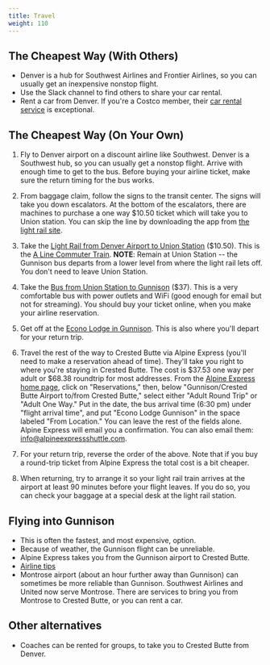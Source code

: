 ```yaml
---
title: Travel
weight: 110
---
```


## The Cheapest Way (With Others)

-   Denver is a hub for Southwest Airlines and Frontier Airlines, so you can usually
    get an inexpensive nonstop flight.
-   Use the Slack channel to find others to share your car rental.
-   Rent a car from Denver. If you're a Costco member, their
    [car rental service](https://www.costcotravel.com/Rental-Cars) is exceptional.


## The Cheapest Way (On Your Own)

1.  Fly to Denver airport on a discount airline like Southwest. Denver is a
    Southwest hub, so you can usually get a nonstop flight. Arrive with enough
    time to get to the bus. Before buying your airline ticket, make sure the
    return timing for the bus works.

1.  From baggage claim, follow the signs to the transit center. The signs will take
    you down escalators. At the bottom of the escalators, there are machines to
    purchase a one way $10.50 ticket which will take you to Union station. You can
    skip the line by downloading the app from [the light rail site](http://www.rtd-denver.com/).

1.  Take the [Light Rail from Denver Airport to Union
    Station](https://www.denver.org/about-denver/transportation/airport-rail/)
    ($10.50). This is the [A Line Commuter
    Train](https://www.flydenver.com/parking_transit/transit/a_line_commuter_train).
    **NOTE**: Remain at Union Station -- the Gunnison bus departs from a lower
    level from where the light rail lets off. You don't need to leave Union
    Station.

1.  Take the [Bus from Union Station to Gunnison](https://ridebustang.com/gunnison-denver-schedule/)
    ($37). This is a very comfortable bus with power outlets and WiFi (good
    enough for email but not for streaming). You should buy your ticket
    online, when you make your airline reservation.

1.  Get off at the [Econo Lodge in Gunnison](https://www.choicehotels.com/colorado/gunnison/econo-lodge-hotels/co308).
    This is also where you'll depart for your return trip.

1.  Travel the rest of the way to Crested Butte via Alpine Express (you'll need
    to make a reservation ahead of time). They'll take you right to where you're
    staying in Crested Butte. The cost is $37.53 one way per adult or $68.38
    roundtrip for most addresses. From the [Alpine Express home
    page](https://alpine.letsride.co/), click on "Reservations," then, below
    "Gunnison/Crested Butte Airport to/from Crested Butte," select either "Adult
    Round Trip" or "Adult One Way." Put in the date, the bus arrival time (6:30
    pm) under "flight arrival time", and put "Econo Lodge Gunnison" in the space
    labeled "From Location." You can leave the rest of the fields alone. Alpine
    Express will email you a confirmation. You can also email them:
    <info@alpineexpressshuttle.com>.

1.  For your return trip, reverse the order of the above. Note that if you buy a
    round-trip ticket from Alpine Express the total cost is a bit cheaper.

1.  When returning, try to arrange it so your light rail train arrives at the airport
    at least 90 minutes before your flight leaves. If you do so, you can check your
    baggage at a special desk at the light rail station.


## Flying into Gunnison

-   This is often the fastest, and most expensive, option.
-   Because of weather, the Gunnison flight can be unreliable.
-   Alpine Express takes you from the Gunnison airport to Crested Butte.
-   [Airline tips](https://sites.google.com/site/javaposseroundup/airline-tips)
-   Montrose airport (about an hour further away than Gunnison) can sometimes be
    more reliable than Gunnison. Southwest Airlines and United now serve
    Montrose. There are services to bring you from Montrose to Crested Butte, or
    you can rent a car.

## Other alternatives

-   Coaches can be rented for groups, to take you to Crested Butte from Denver.
